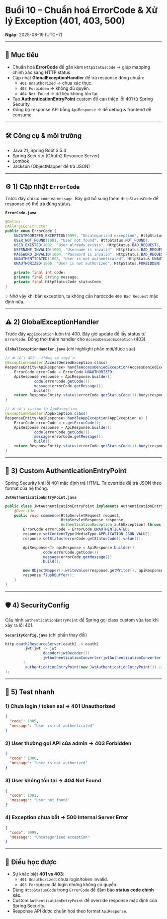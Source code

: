 # Buổi 10 – Chuẩn hoá ErrorCode & Xử lý Exception (401, 403, 500)
**Ngày:** 2025-08-19 (UTC+7)

---

## 🎯 Mục tiêu
- Chuẩn hoá **ErrorCode** để gắn kèm `HttpStatusCode` → giúp mapping chính xác sang HTTP status.  
- Cập nhật **GlobalExceptionHandler** để trả response đúng chuẩn:  
  - `401 Unauthorized` → chưa xác thực.  
  - `403 Forbidden` → không đủ quyền.  
  - `404 Not Found` → dữ liệu không tồn tại.  
- Tạo **AuthenticationEntryPoint** custom để can thiệp lỗi 401 từ Spring Security.  
- Đồng bộ response API bằng `ApiResponse` → dễ debug & frontend dễ consume.

---

## 🛠 Công cụ & môi trường
- Java 21, Spring Boot 3.5.4  
- Spring Security (OAuth2 Resource Server)  
- Lombok  
- Jackson (ObjectMapper để trả JSON)

---

## ⚙️ 1) Cập nhật `ErrorCode`  
Trước đây chỉ có `code` và `message`. Bây giờ bổ sung thêm `HttpStatusCode` để response có thể trả đúng status.  

**`ErrorCode.java`**
```java
@Getter
@AllArgsConstructor
public enum ErrorCode {
    UNCATEGORIZED_EXCEPTION(9999, "Uncategorized exception", HttpStatus.INTERNAL_SERVER_ERROR),
    USER_NOT_FOUND(1001, "User not found", HttpStatus.NOT_FOUND),
    USER_EXISTED(1002, "User already exists", HttpStatus.BAD_REQUEST),
    USERNAME_INVALID(1003, "Username is invalid", HttpStatus.BAD_REQUEST),
    PASSWORD_INVALID(1004, "Password is invalid", HttpStatus.BAD_REQUEST),
    UNAUTHENTICATED(1005, "User is not authenticated", HttpStatus.UNAUTHORIZED),
    UNAUTHORIZED(1006, "User is not authorized", HttpStatus.FORBIDDEN);

    private final int code;
    private final String message;
    private final HttpStatusCode statusCode;
}
```

💡 Nhờ vậy khi bắn exception, ta không cần hardcode `400 Bad Request` mặc định nữa.  

---

## ⚠️ 2) GlobalExceptionHandler
Trước đây `AppException` luôn trả 400. Bây giờ update để lấy status từ `ErrorCode`. Đồng thời thêm handler cho `AccessDeniedException` (403).  

**`GlobalExceptionHandler.java`** (chỉ highlight phần mới/được sửa)
```java
// ❌ lỗi 403 – không có quyền
@ExceptionHandler(AccessDeniedException.class)
ResponseEntity<ApiResponse> handleAccessDeniedException(AccessDeniedException e) {
    ErrorCode errorCode = ErrorCode.UNAUTHORIZED;
    ApiResponse response = ApiResponse.builder()
            .code(errorCode.getCode())
            .message(errorCode.getMessage())
            .build();
    return ResponseEntity.status(errorCode.getStatusCode()).body(response);
}

// ❌ lỗi custom từ AppException
@ExceptionHandler(AppException.class)
ResponseEntity<ApiResponse> handleAppException(AppException e) {
    ErrorCode errorCode = e.getErrorCode();
    ApiResponse response = ApiResponse.builder()
            .code(errorCode.getCode())
            .message(errorCode.getMessage())
            .build();
    return ResponseEntity.status(errorCode.getStatusCode()).body(response);
}
```

---

## 🔐 3) Custom AuthenticationEntryPoint
Spring Security khi lỗi 401 mặc định trả HTML. Ta override để trả JSON theo format của hệ thống.  

**`JwtAuthenticationEntryPoint.java`**
```java
public class JwtAuthenticationEntryPoint implements AuthenticationEntryPoint {
    @Override
    public void commence(HttpServletRequest request,
                         HttpServletResponse response,
                         AuthenticationException authException) throws IOException {
        ErrorCode errorCode = ErrorCode.UNAUTHENTICATED;
        response.setContentType(MediaType.APPLICATION_JSON_VALUE);
        response.setStatus(errorCode.getStatusCode().value());

        ApiResponse<?> apiResponse = ApiResponse.builder()
                .code(errorCode.getCode())
                .message(errorCode.getMessage())
                .build();

        new ObjectMapper().writeValue(response.getWriter(), apiResponse);
        response.flushBuffer();
    }
}
```

---

## 🛡️ 4) SecurityConfig
Cấu hình `authenticationEntryPoint` để Spring gọi class custom vừa tạo khi xảy ra lỗi 401.  

**`SecurityConfig.java`** (chỉ phần thay đổi)
```java
http.oauth2ResourceServer(oauth2 -> oauth2
        .jwt(jwt -> jwt
                .decoder(jwtDecoder())
                .jwtAuthenticationConverter(jwtAuthenticationConverter())
        )
        .authenticationEntryPoint(new JwtAuthenticationEntryPoint()) // ✅ thêm dòng này
);
```

---

## 🧪 5) Test nhanh

### 1) Chưa login / token sai → 401 Unauthorized
```json
{
  "code": 1005,
  "message": "User is not authenticated"
}
```

### 2) User thường gọi API của admin → 403 Forbidden
```json
{
  "code": 1006,
  "message": "User is not authorized"
}
```

### 3) User không tồn tại → 404 Not Found
```json
{
  "code": 1001,
  "message": "User not found"
}
```

### 4) Exception chưa bắt → 500 Internal Server Error
```json
{
  "code": 9999,
  "message": "Uncategorized exception"
}
```

---

## 📌 Điều học được
- Sự khác biệt **401 vs 403**:  
  - `401 Unauthorized`: chưa login/token invalid.  
  - `403 Forbidden`: đã login nhưng không có quyền.  
- Dùng `HttpStatusCode` trong `ErrorCode` để đảm bảo **status code chính xác**.  
- Custom `AuthenticationEntryPoint` để override response mặc định của Spring Security.  
- Response API được chuẩn hoá theo format `ApiResponse`.
